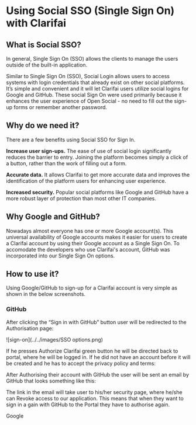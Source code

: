 # Using Social SSO (Single Sign On) with Clarifai

## What is Social SSO?

In general, Single Sign On (SSO) allows the clients to manage the users outside of the built-in application. 

Similar to Single Sign On (SSO), Social Login allows users to access systems with login credentials that already exist on other social platforms. It’s simple and convenient and it will let Clarifai users utilize social logins for Google and GitHub. These social Sign On were used primarily because it enhances the user experience of Open Social - no need to fill out the sign-up forms or remember another password. 


## Why do we need it?

There are a few benefits using Social SSO for Sign In.

**Increase user sign-ups.** The ease of use of social login significantly reduces the barrier to entry. Joining the platform becomes simply a click of a button, rather than the work of filling out a form.

**Accurate data.** It allows Clarifai to get more accurate data and improves the identification of the platform users for enhancing user experience. 

**Increased security.** Popular social platforms like Google and GitHub have a more robust layer of protection than most other IT companies. 


## Why Google and GitHub? 

Nowadays almost everyone has one or more Google account(s). This universal availability of Google accounts makes it easier for users to create a Clarifai account by using their Google account as a Single Sign On. To accomodate the developers who use Clarifai's account, GitHub was incorporated into our Single Sign On options. 


## How to use it?

Using Google/GitHub to sign-up for a Clarifai account is very simple as shown in the below screenshots.


### GitHub
After clicking the “Sign in with GitHub” button user will be redirected to the Authorisation page:

![sign-on](../../images/SSO options.png)


If he presses Authorize Clarifai green button he will be directed back to portal, where he will be logged in. If he did not have an account before it will be created and he has to accept the privacy policy and terms:


After Authorising their account with GitHub the user will be sent an email by GitHub that looks something like this:


The link in the email will take user to his/her security page, where he/she can Revoke access to our application. This means that when they want to sign in a gain with GitHub to the Portal they have to authorise again.



Google


